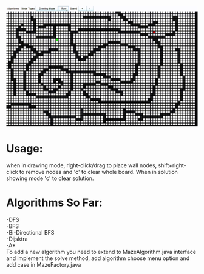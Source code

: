 ![show case gif](showcase.gif)

# Usage:
when in drawing mode, right-click/drag to place wall nodes, shift+right-click to remove nodes and 'c' to clear whole board.
When in solution showing mode 'c' to clear solution.

# Algorithms So Far:
-DFS  
-BFS  
-Bi-Directional BFS  
-Dijsktra  
-A*  
To add a new algorithm you need to extend to MazeAlgorithm.java interface and implement the solve method, add algorithm choose menu option and add case in MazeFactory.java
